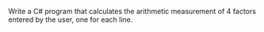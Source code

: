 
Write a C# program that calculates the arithmetic measurement 
of 4 factors entered by the user, one for each line.
